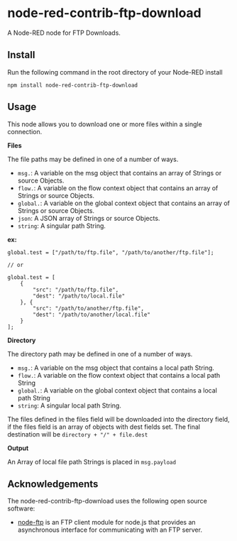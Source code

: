 node-red-contrib-ftp-download
========================
A Node-RED node for FTP Downloads.

Install
-------
Run the following command in the root directory of your Node-RED install

    npm install node-red-contrib-ftp-download

Usage
-------

This node allows you to download one or more files within a single connection.

**Files**

The file paths may be defined in one of a number of ways.
- `msg.`: A variable on the msg object that contains an array of Strings or source Objects.
- `flow.`: A variable on the flow context object that contains an array of Strings or source Objects.
- `global.`: A variable on the global context object that contains an array of Strings or source Objects.
- `json`: A JSON array of Strings or source Objects.
- `string`: A singular path String.

**ex:**

~~~~
global.test = ["/path/to/ftp.file", "/path/to/another/ftp.file"];

// or

global.test = [
    {
        "src": "/path/to/ftp.file",
        "dest": "/path/to/local.file"
    }, {
        "src": "/path/to/another/ftp.file",
        "dest": "/path/to/another/local.file"
    }
];
~~~~

**Directory**

The directory path may be defined in one of a number of ways.
- `msg.`: A variable on the msg object that contains a local path String.
- `flow.`: A variable on the flow context object that contains a local path String
- `global.`: A variable on the global context object that contains a local path String
- `string`: A singular local path String.

The files defined in the files field will be downloaded into the directory field, if the files field is an array of
objects with dest fields set.  The final destination will be `directory + "/" + file.dest`

**Output**

An Array of local file path Strings is placed in `msg.payload`

Acknowledgements
----------------

The node-red-contrib-ftp-download uses the following open source software:

- [node-ftp](https://github.com/mscdex/node-ftp) is an FTP client module for node.js that provides an asynchronous interface for communicating with an FTP server.

